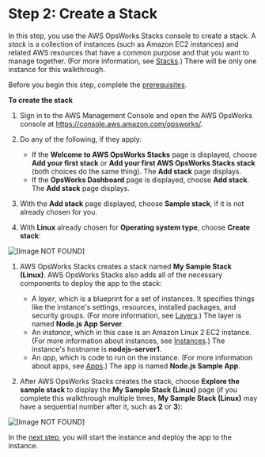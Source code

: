 # Step 2: Create a Stack<a name="gettingstarted-intro-create-stack"></a>

In this step, you use the AWS OpsWorks Stacks console to create a stack\. A *stack* is a collection of instances \(such as Amazon EC2 instances\) and related AWS resources that have a common purpose and that you want to manage together\. \(For more information, see [Stacks](workingstacks.md)\.\) There will be only one instance for this walkthrough\.

Before you begin this step, complete the [prerequisites](gettingstarted-intro-prerequisites.md)\.

**To create the stack**

1. Sign in to the AWS Management Console and open the AWS OpsWorks console at [https://console\.aws\.amazon\.com/opsworks/](https://console.aws.amazon.com/opsworks/)\.

1. Do any of the following, if they apply:
   + If the **Welcome to AWS OpsWorks Stacks** page is displayed, choose **Add your first stack** or **Add your first AWS OpsWorks Stacks stack** \(both choices do the same thing\)\. The **Add stack** page displays\.
   + If the **OpsWorks Dashboard** page is displayed, choose **Add stack**\. The **Add stack** page displays\.

1. With the **Add stack** page displayed, choose **Sample stack**, if it is not already chosen for you\.

1. With **Linux** already chosen for **Operating system type**, choose **Create stack**:

     
![\[Image NOT FOUND\]](http://docs.aws.amazon.com/opsworks/latest/userguide/images/gs-example-add-stack-console.png)

   

1. AWS OpsWorks Stacks creates a stack named **My Sample Stack \(Linux\)**\. AWS OpsWorks Stacks also adds all of the necessary components to deploy the app to the stack:
   + A *layer*, which is a blueprint for a set of instances\. It specifies things like the instance's settings, resources, installed packages, and security groups\. \(For more information, see [Layers](workinglayers.md)\.\) The layer is named **Node\.js App Server**\.
   + An *instance*, which in this case is an Amazon Linux 2 EC2 instance\. \(For more information about instances, see [Instances](workinginstances.md)\.\) The instance's hostname is **nodejs\-server1**\.
   + An *app*, which is code to run on the instance\. \(For more information about apps, see [Apps](workingapps.md)\.\) The app is named **Node\.js Sample App**\.

1. After AWS OpsWorks Stacks creates the stack, choose **Explore the sample stack** to display the **My Sample Stack \(Linux\)** page \(if you complete this walkthrough multiple times, **My Sample Stack \(Linux\)** may have a sequential number after it, such as **2** or **3**\):

     
![\[Image NOT FOUND\]](http://docs.aws.amazon.com/opsworks/latest/userguide/images/gs-example-add-stack-explore-console.png)

   

In the [next step](gettingstarted-intro-start-instance.md), you will start the instance and deploy the app to the instance\.